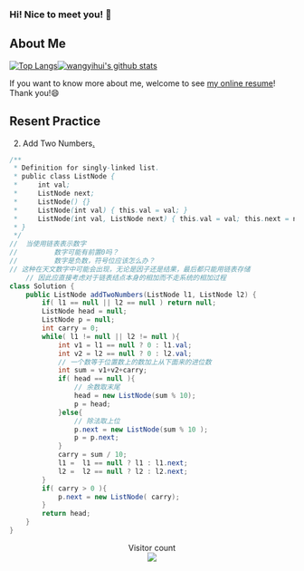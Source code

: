 ### Hi! Nice to meet you! 👋

<!--
**istarwyh/istarwyh** is a ✨ _special_ ✨ repository because its `README.md` (this file) appears on your GitHub profile.

Here are some ideas to get you started:

- 🔭 I’m currently working on ...
- 🌱 I’m currently learning ...
- 👯 I’m looking to collaborate on ...
- 🤔 I’m looking for help with ...
- 💬 Ask me about ...
- 📫 How to reach me: ...
- 😄 Pronouns: ...
- ⚡ Fun fact: ...
-->



## About Me


[![Top Langs](https://github-readme-stats.vercel.app/api/top-langs/?username=istarwyh&hide=css&layout=compact)](https://github.com/anuraghazra/github-readme-stats)[![wangyihui's github stats](https://github-readme-stats.vercel.app/api?username=istarwyh "![wangyihui's github stats")](https://github.com/istarwyh)

If you want to know more about me, welcome to see [my online resume](https://istarwyh.github.io/)! Thank you!😄

## Resent Practice
2. Add Two Numbers[.](https://leetcode-cn.com/problems/add-two-numbers/)


```java
/**
 * Definition for singly-linked list.
 * public class ListNode {
 *     int val;
 *     ListNode next;
 *     ListNode() {}
 *     ListNode(int val) { this.val = val; }
 *     ListNode(int val, ListNode next) { this.val = val; this.next = next; }
 * }
 */
//  当使用链表表示数字
//         数字可能有前置0吗？
//         数字是负数，符号位应该怎么办？
// 这种在天文数字中可能会出现，无论是因子还是结果，最后都只能用链表存储
    // 因此应直接考虑对于链表结点本身的相加而不走系统的相加过程
class Solution {
    public ListNode addTwoNumbers(ListNode l1, ListNode l2) {
        if( l1 == null || l2 == null ) return null;
        ListNode head = null;
        ListNode p = null;
        int carry = 0;
        while( l1 != null || l2 != null ){
            int v1 = l1 == null ? 0 : l1.val;
            int v2 = l2 == null ? 0 : l2.val;
            // 一个数等于位置数上的数加上从下面来的进位数
            int sum = v1+v2+carry;
            if( head == null ){
                // 余数取末尾
                head = new ListNode(sum % 10);
                p = head;
            }else{
                // 除法取上位
                p.next = new ListNode(sum % 10 );
                p = p.next;
            }
            carry = sum / 10;
            l1 =  l1 == null ? l1 : l1.next;
            l2 =  l2 == null ? l2 : l2.next;
        }
        if( carry > 0 ){
            p.next = new ListNode( carry);
        }
        return head;
    }
}
```

<p align="center"> 
  Visitor count<br>
  <img src="https://profile-counter.glitch.me/istarwyh/count.svg" />
</p>
